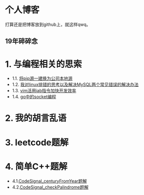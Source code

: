 # 个人博客
打算还是把博客放到github上，就这样qwq。

## 19年碎碎念

# 1. 与编程相关的思索
- 1.1. [将pip源一建换为公司本地源](md/01.md)
- 1.2. [我对linux排错的思考以及解决MySQL两个常见错误的解决办法](md/02.md)
- 1.3. [vim活用iab指令加快开发效率](md/03.md)
- 1.4. [go中的socket编程](md/04.md)

# 2. 我的胡言乱语

# 3. leetcode题解

# 4. 简单C++题解
- 4.1.[CodeSignal_centuryFromYear题解](CodeSignal/c1_easy.md)
- 4.2.[CodeSignal_checkPalindrome题解](CodeSignal/c2_easy.md)